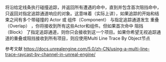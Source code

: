 将沿给定线条执行碰撞追踪，并返回所有遭遇的命中，直到并包含首次阻挡命中，只返回对指定追踪通道响应的对象。这意味着（实际上讲），如果追踪的开始和结束之间有多个带碰撞的 Actor 或 组件（Component） 与指定追踪通道发生 重叠（Overlap） ，你将接收到所有这些Actor和组件。但如果首次命中 阻挡（Block） 了指定追踪通道，则你只会接收到这一个项目。如果你希望无视追踪通道的重叠或阻挡接收到所有项目，则应使用Multi Line Trace By Object节点

参考文献
https://docs.unrealengine.com/5.0/zh-CN/using-a-multi-line-trace-raycast-by-channel-in-unreal-engine/